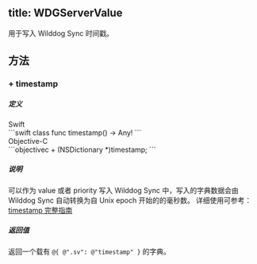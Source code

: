 title: WDGServerValue
---

用于写入 Wilddog Sync 时间戳。




## 方法

### + timestamp

##### 定义

<div class="swift-lan">Swift</div>```swift
class func timestamp() -> Any!
```
<div class="objectivec-lan">Objective-C</div>```objectivec
+ (NSDictionary *)timestamp;
```

##### 说明

可以作为 value 或者 priority 写入 Wilddog Sync 中，写入的字典数据会由 Wilddog Sync 自动转换为自 Unix epoch 开始的的毫秒数。
详细使用可参考：[timestamp 完整指南](../../../guide/sync/ios/advance-feature.html#云端时间戳)


##### 返回值

 返回一个载有 `@{ @".sv": @"timestamp" }` 的字典。



